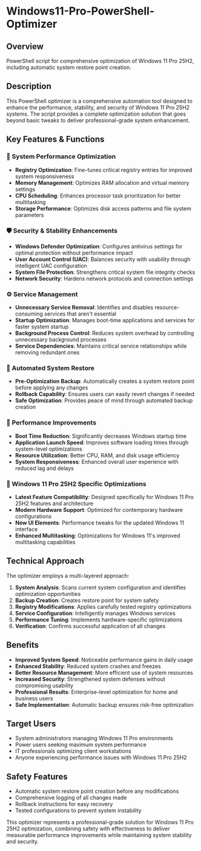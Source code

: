 # Windows11-Pro-PowerShell-Optimizer

## Overview
PowerShell script for comprehensive optimization of Windows 11 Pro 25H2, including automatic system restore point creation.

## Description
This PowerShell optimizer is a comprehensive automation tool designed to enhance the performance, stability, and security of Windows 11 Pro 25H2 systems. The script provides a complete optimization solution that goes beyond basic tweaks to deliver professional-grade system enhancement.

## Key Features & Functions

### 🔧 System Performance Optimization
- **Registry Optimization**: Fine-tunes critical registry entries for improved system responsiveness
- **Memory Management**: Optimizes RAM allocation and virtual memory settings
- **CPU Scheduling**: Enhances processor task prioritization for better multitasking
- **Storage Performance**: Optimizes disk access patterns and file system parameters

### 🛡️ Security & Stability Enhancements
- **Windows Defender Optimization**: Configures antivirus settings for optimal protection without performance impact
- **User Account Control (UAC)**: Balances security with usability through intelligent UAC configuration
- **System File Protection**: Strengthens critical system file integrity checks
- **Network Security**: Hardens network protocols and connection settings

### ⚙️ Service Management
- **Unnecessary Service Removal**: Identifies and disables resource-consuming services that aren't essential
- **Startup Optimization**: Manages boot-time applications and services for faster system startup
- **Background Process Control**: Reduces system overhead by controlling unnecessary background processes
- **Service Dependencies**: Maintains critical service relationships while removing redundant ones

### 🔄 Automated System Restore
- **Pre-Optimization Backup**: Automatically creates a system restore point before applying any changes
- **Rollback Capability**: Ensures users can easily revert changes if needed
- **Safe Optimization**: Provides peace of mind through automated backup creation

### 🚀 Performance Improvements
- **Boot Time Reduction**: Significantly decreases Windows startup time
- **Application Launch Speed**: Improves software loading times through system-level optimizations
- **Resource Utilization**: Better CPU, RAM, and disk usage efficiency
- **System Responsiveness**: Enhanced overall user experience with reduced lag and delays

### 🎯 Windows 11 Pro 25H2 Specific Optimizations
- **Latest Feature Compatibility**: Designed specifically for Windows 11 Pro 25H2 features and architecture
- **Modern Hardware Support**: Optimized for contemporary hardware configurations
- **New UI Elements**: Performance tweaks for the updated Windows 11 interface
- **Enhanced Multitasking**: Optimizations for Windows 11's improved multitasking capabilities

## Technical Approach

The optimizer employs a multi-layered approach:

1. **System Analysis**: Scans current system configuration and identifies optimization opportunities
2. **Backup Creation**: Creates restore point for system safety
3. **Registry Modifications**: Applies carefully tested registry optimizations
4. **Service Configuration**: Intelligently manages Windows services
5. **Performance Tuning**: Implements hardware-specific optimizations
6. **Verification**: Confirms successful application of all changes

## Benefits

- **Improved System Speed**: Noticeable performance gains in daily usage
- **Enhanced Stability**: Reduced system crashes and freezes
- **Better Resource Management**: More efficient use of system resources
- **Increased Security**: Strengthened system defenses without compromising usability
- **Professional Results**: Enterprise-level optimization for home and business users
- **Safe Implementation**: Automatic backup ensures risk-free optimization

## Target Users

- System administrators managing Windows 11 Pro environments
- Power users seeking maximum system performance
- IT professionals optimizing client workstations
- Anyone experiencing performance issues with Windows 11 Pro 25H2

## Safety Features

- Automatic system restore point creation before any modifications
- Comprehensive logging of all changes made
- Rollback instructions for easy recovery
- Tested configurations to prevent system instability

This optimizer represents a professional-grade solution for Windows 11 Pro 25H2 optimization, combining safety with effectiveness to deliver measurable performance improvements while maintaining system stability and security.
